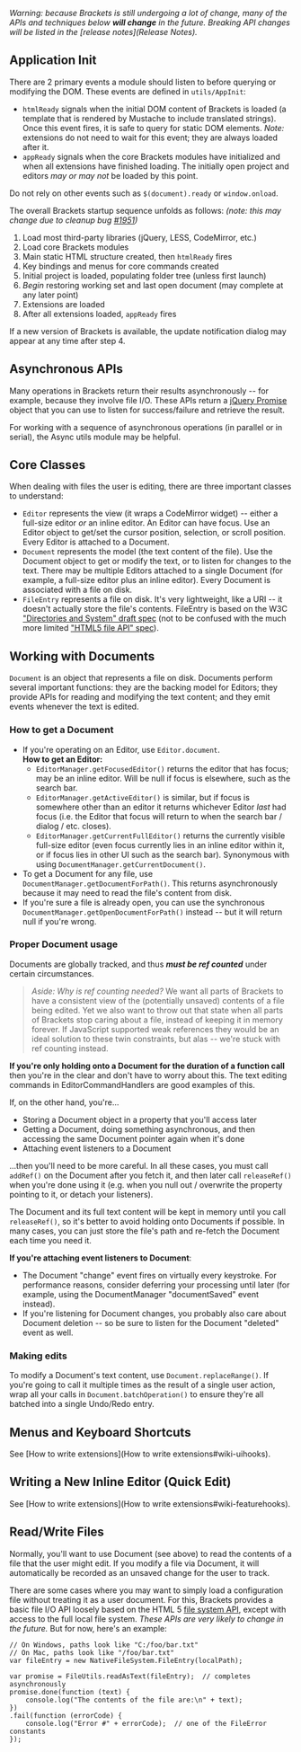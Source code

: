 _Warning: because Brackets is still undergoing a lot of change, many of the APIs and techniques below **will change** in the future. Breaking API changes will be listed in the [release notes](Release Notes)._

## Application Init

There are 2 primary events a module should listen to before querying or modifying the DOM. These events are defined in ``utils/AppInit``:
* ``htmlReady`` signals when the initial DOM content of Brackets is loaded (a template that is rendered by Mustache to include translated strings). Once this event fires, it is safe to query for static DOM elements. _Note:_ extensions do not need to wait for this event; they are always loaded after it.
* ``appReady`` signals when the core Brackets modules have initialized and when all extensions have finished loading. The initially open project and editors _may or may not_ be loaded by this point.

Do not rely on other events such as ``$(document).ready`` or ``window.onload``.

The overall Brackets startup sequence unfolds as follows: _(note: this may change due to cleanup bug [#1951](https://github.com/adobe/brackets/issues/1951))_

1. Load most third-party libraries (jQuery, LESS, CodeMirror, etc.)
2. Load core Brackets modules
3. Main static HTML structure created, then `htmlReady` fires
4. Key bindings and menus for core commands created
5. Initial project is loaded, populating folder tree (unless first launch)
6. _Begin_ restoring working set and last open document (may complete at any later point)
7. Extensions are loaded
8. After all extensions loaded, `appReady` fires

If a new version of Brackets is available, the update notification dialog may appear at any time after step 4.

## Asynchronous APIs ##

Many operations in Brackets return their results asynchronously -- for example, because they involve file I/O. These APIs return a [jQuery Promise](http://api.jquery.com/Types/#Promise) object that you can use to listen for success/failure and retrieve the result.

For working with a sequence of asynchronous operations (in parallel or in serial), the Async utils module may be helpful.

## Core Classes ##

When dealing with files the user is editing, there are three important classes to understand:

* `Editor` represents the view (it wraps a CodeMirror widget) -- either a full-size editor _or_ an inline editor. An Editor can have focus. Use an Editor object to get/set the cursor position, selection, or scroll position. Every Editor is attached to a Document.
* `Document` represents the model (the text content of the file). Use the Document object to get or modify the text, or to listen for changes to the text. There may be multiple Editors attached to a single Document (for example, a full-size editor plus an inline editor). Every Document is associated with a file on disk.
* `FileEntry` represents a file on disk. It's very lightweight, like a URI -- it doesn't actually store the file's contents. FileEntry is based on the W3C ["Directories and System" draft spec](http://www.w3.org/TR/file-system-api/#the-fileentry-interface) (not to be confused with the much more limited ["HTML5 file API" spec](http://www.w3.org/TR/FileAPI/)).

## <a name="doc"></a>Working with Documents ##

`Document` is an object that represents a file on disk. Documents perform several important functions: they are the backing model for Editors; they provide APIs for reading and modifying the text content; and they emit events whenever the text is edited.

### How to get a Document ###

* If you're operating on an Editor, use `Editor.document`.<br>**How to get an Editor:**
    * `EditorManager.getFocusedEditor()` returns the editor that has focus; may be an inline editor. Will be null if focus is elsewhere, such as the search bar.
    * `EditorManager.getActiveEditor()` is similar, but if focus is somewhere other than an editor it returns whichever Editor _last_ had focus (i.e. the Editor that focus will return to when the search bar / dialog / etc. closes).
    * `EditorManager.getCurrentFullEditor()` returns the currently visible full-size editor (even focus currently lies in an inline editor within it, or if focus lies in other UI such as the search bar). Synonymous with using `DocumentManager.getCurrentDocument()`.
* To get a Document for any file, use `DocumentManager.getDocumentForPath()`. This returns asynchronously because it may need to read the file's content from disk.
* If you're sure a file is already open, you can use the synchronous `DocumentManager.getOpenDocumentForPath()` instead -- but it will return null if you're wrong.

### Proper Document usage ###

Documents are globally tracked, and thus _**must be ref counted**_ under certain circumstances.

> _Aside: Why is ref counting needed?_ We want all parts of Brackets to have a consistent view of the (potentially unsaved) contents of a file being edited.  Yet we also want to throw out that state when all parts of Brackets stop caring about a file, instead of keeping it in memory forever.  If JavaScript supported weak references they would be an ideal solution to these twin constraints, but alas -- we're stuck with ref counting instead.


**If you're only holding onto a Document for the duration of a function call** then you're in the clear and don't have to worry about this.  The text editing commands in EditorCommandHandlers are good examples of this.

If, on the other hand, you're...
* Storing a Document object in a property that you'll access later
* Getting a Document, doing something asynchronous, and then accessing the same Document pointer again when it's done
* Attaching event listeners to a Document

...then you'll need to be more careful. In all these cases, you must call `addRef()` on the Document after you fetch it, and then later call `releaseRef()` when you're done using it (e.g. when you null out / overwrite the property pointing to it, or detach your listeners).

The Document and its full text content will be kept in memory until you call `releaseRef()`, so it's better to avoid holding onto Documents if possible. In many cases, you can just store the file's path and re-fetch the Document each time you need it.

**If you're attaching event listeners to Document**:
* The Document "change" event fires on virtually every keystroke. For performance reasons, consider deferring your processing until later (for example, using the DocumentManager "documentSaved" event instead).
* If you're listening for Document changes, you probably also care about Document deletion -- so be sure to listen for the Document "deleted" event as well.

### Making edits ###

To modify a Document's text content, use `Document.replaceRange()`. If you're going to call it multiple times as the result of a single user action, wrap all your calls in `Document.batchOperation()` to ensure they're all batched into a single Undo/Redo entry.


## Menus and Keyboard Shortcuts ##

See [How to write extensions](How to write extensions#wiki-uihooks).

## Writing a New Inline Editor (Quick Edit) ##

See [How to write extensions](How to write extensions#wiki-featurehooks).

## <a name="fileio"></a>Read/Write Files ##

Normally, you'll want to use Document (see above) to read the contents of a file that the user might edit. If you modify a file via Document, it will automatically be recorded as an unsaved change for the user to track.

There are some cases where you may want to simply load a configuration file without treating it as a user document. For this, Brackets provides a basic file I/O API loosely based on the HTML 5 [file system API](http://www.w3.org/TR/file-system-api/), except with access to the full local file system. _These APIs are very likely to change in the future._ But for now, here's an example:
```
// On Windows, paths look like "C:/foo/bar.txt"
// On Mac, paths look like "/foo/bar.txt"
var fileEntry = new NativeFileSystem.FileEntry(localPath);

var promise = FileUtils.readAsText(fileEntry);  // completes asynchronously
promise.done(function (text) {
    console.log("The contents of the file are:\n" + text);
})
.fail(function (errorCode) {
    console.log("Error #" + errorCode);  // one of the FileError constants
});
```